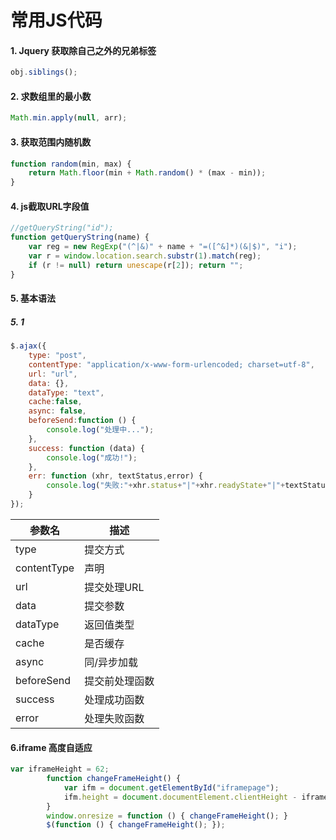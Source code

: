 ﻿# 常用JS代码
#### 1. Jquery 获取除自己之外的兄弟标签
```js
obj.siblings(); 
```
#### 2. 求数组里的最小数
```js
Math.min.apply(null, arr);
```
#### 3. 获取范围内随机数
```js
function random(min, max) {
    return Math.floor(min + Math.random() * (max - min));
}
```
#### 4. js截取URL字段值
```js
//getQueryString("id");
function getQueryString(name) {
    var reg = new RegExp("(^|&)" + name + "=([^&]*)(&|$)", "i");
    var r = window.location.search.substr(1).match(reg);
    if (r != null) return unescape(r[2]); return "";
}
```
#### 5. 基本语法
##### 5. 1
```js
$.ajax({
    type: "post",
    contentType: "application/x-www-form-urlencoded; charset=utf-8",
    url: "url",
    data: {},
    dataType: "text",
    cache:false,
    async: false,
    beforeSend:function () {
        console.log("处理中...");
    },
    success: function (data) {
        console.log("成功!");
    },
    err: function (xhr, textStatus,error) {
        console.log("失败:"+xhr.status+"|"+xhr.readyState+"|"+textStatus);
    }
});
```

|参数名| 描述 |
|-|-|
|type|提交方式|
|contentType|声明|
|url|提交处理URL|
|data|提交参数|
|dataType|返回值类型|
|cache|是否缓存|
|async|同/异步加载|
|beforeSend|提交前处理函数|
|success|处理成功函数|
|error|处理失败函数|

#### 6.iframe 高度自适应
``` js
var iframeHeight = 62;
        function changeFrameHeight() {
            var ifm = document.getElementById("iframepage");
            ifm.height = document.documentElement.clientHeight - iframeHeight;
        }
        window.onresize = function () { changeFrameHeight(); }
        $(function () { changeFrameHeight(); });
```

